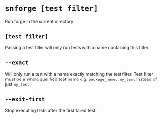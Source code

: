 # `snforge [test filter]`

Run forge in the current directory

## `[test filter]`

Passing a test filter will only run tests with a name containing this filter.

## `--exact`

Will only run a test with a name exactly matching the test filter.
Test filter must be a whole qualified test name e.g. `package_name::my_test` instead of just `my_test`.

## `--exit-first`

Stop executing tests after the first failed test.
